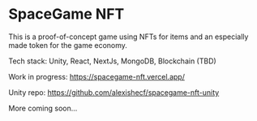 # SpaceGame NFT
This is a proof-of-concept game using NFTs for items and an especially made token for the game economy.

Tech stack: Unity, React, NextJs, MongoDB, Blockchain (TBD)

Work in progress: https://spacegame-nft.vercel.app/

Unity repo: https://github.com/alexishecf/spacegame-nft-unity

More coming soon...
